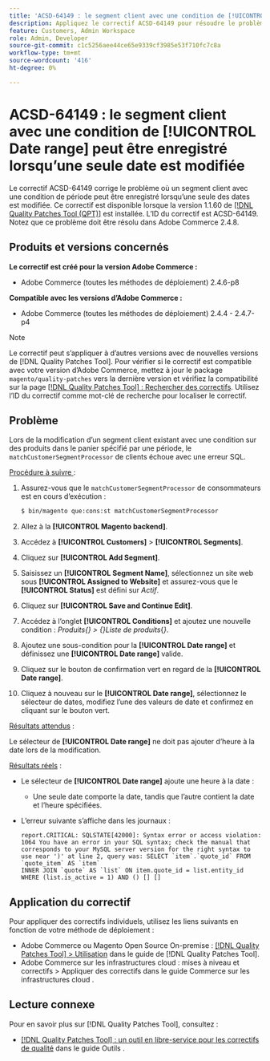```yaml
---
title: 'ACSD-64149 : le segment client avec une condition de [!UICONTROL Date range] peut être enregistré lorsqu’une seule date est modifiée'
description: Appliquez le correctif ACSD-64149 pour résoudre le problème d’Adobe Commerce où le segment client avec une condition **[!UICONTROL Date range]** peut être enregistré lorsqu’une seule des dates est modifiée.
feature: Customers, Admin Workspace
role: Admin, Developer
source-git-commit: c1c5256aee44ce65e9339cf3985e53f710fc7c8a
workflow-type: tm+mt
source-wordcount: '416'
ht-degree: 0%

---
```



# ACSD-64149 : le segment client avec une condition de [!UICONTROL Date range] peut être enregistré lorsqu’une seule date est modifiée

Le correctif ACSD-64149 corrige le problème où un segment client avec une condition de période peut être enregistré lorsqu’une seule des dates est modifiée. Ce correctif est disponible lorsque la version 1.1.60 de [[!DNL Quality Patches Tool (QPT)]](/help/tools/quality-patches-tool/quality-patches-tool-to-self-serve-quality-patches.md) est installée. L’ID du correctif est ACSD-64149. Notez que ce problème doit être résolu dans Adobe Commerce 2.4.8.

## Produits et versions concernés

**Le correctif est créé pour la version Adobe Commerce :**

* Adobe Commerce (toutes les méthodes de déploiement) 2.4.6-p8

**Compatible avec les versions d’Adobe Commerce :**

* Adobe Commerce (toutes les méthodes de déploiement) 2.4.4 - 2.4.7-p4

>[!NOTE]
>
>Le correctif peut s’appliquer à d’autres versions avec de nouvelles versions de [!DNL Quality Patches Tool]. Pour vérifier si le correctif est compatible avec votre version d’Adobe Commerce, mettez à jour le package `magento/quality-patches` vers la dernière version et vérifiez la compatibilité sur la page [[!DNL Quality Patches Tool] : Rechercher des correctifs](https://experienceleague.adobe.com/tools/commerce-quality-patches/index.html). Utilisez l’ID du correctif comme mot-clé de recherche pour localiser le correctif.

## Problème

Lors de la modification d’un segment client existant avec une condition sur des produits dans le panier spécifié par une période, le `matchCustomerSegmentProcessor` de clients échoue avec une erreur SQL.

<u>Procédure à suivre </u> :

1. Assurez-vous que le `matchCustomerSegmentProcessor` de consommateurs est en cours d’exécution :

   ```bash
   $ bin/magento que:cons:st matchCustomerSegmentProcessor
   ```

1. Allez à la **[!UICONTROL Magento backend]**.
1. Accédez à **[!UICONTROL Customers]** > **[!UICONTROL Segments]**.
1. Cliquez sur **[!UICONTROL Add Segment]**.
1. Saisissez un **[!UICONTROL Segment Name]**, sélectionnez un site web sous **[!UICONTROL Assigned to Website]** et assurez-vous que le **[!UICONTROL Status]** est défini sur *Actif*.
1. Cliquez sur **[!UICONTROL Save and Continue Edit]**.
1. Accédez à l’onglet **[!UICONTROL Conditions]** et ajoutez une nouvelle condition : *Produits{} > {}Liste de produits*{*}*.
1. Ajoutez une sous-condition pour la **[!UICONTROL Date range]** et définissez une **[!UICONTROL Date range]** valide.
1. Cliquez sur le bouton de confirmation vert en regard de la **[!UICONTROL Date range]**.
1. Cliquez à nouveau sur le **[!UICONTROL Date range]**, sélectionnez le sélecteur de dates, modifiez l’une des valeurs de date et confirmez en cliquant sur le bouton vert.

<u>Résultats attendus</u> :

Le sélecteur de **[!UICONTROL Date range]** ne doit pas ajouter d’heure à la date lors de la modification.

<u>Résultats réels</u> :

* Le sélecteur de **[!UICONTROL Date range]** ajoute une heure à la date :
   * Une seule date comporte la date, tandis que l’autre contient la date et l’heure spécifiées.
* L’erreur suivante s’affiche dans les journaux :

  ```
  report.CRITICAL: SQLSTATE[42000]: Syntax error or access violation: 1064 You have an error in your SQL syntax; check the manual that corresponds to your MySQL server version for the right syntax to use near ')' at line 2, query was: SELECT `item`.`quote_id` FROM `quote_item` AS `item`
  INNER JOIN `quote` AS `list` ON item.quote_id = list.entity_id WHERE (list.is_active = 1) AND () [] []
  ```


## Application du correctif

Pour appliquer des correctifs individuels, utilisez les liens suivants en fonction de votre méthode de déploiement :

* Adobe Commerce ou Magento Open Source On-premise : [[!DNL Quality Patches Tool] > Utilisation](/help/tools/quality-patches-tool/usage.md) dans le guide de [!DNL Quality Patches Tool].
* Adobe Commerce sur les infrastructures cloud : mises à niveau et correctifs > Appliquer des correctifs dans le guide Commerce sur les infrastructures cloud .

## Lecture connexe

Pour en savoir plus sur [!DNL Quality Patches Tool], consultez :

* [[!DNL Quality Patches Tool] : un outil en libre-service pour les correctifs de qualité](/help/tools/quality-patches-tool/quality-patches-tool-to-self-serve-quality-patches.md) dans le guide Outils .
